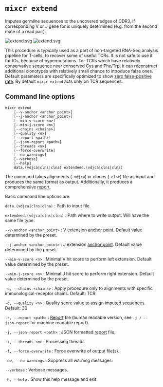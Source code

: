 # `mixcr extend`

Imputes germline sequences to the uncovered edges of CDR3, if corresponding V or J gene for is uniquely determined (e.g. from the second mate of a read pair).

![extend.svg](pics/extend-light.svg#only-light)
![extend.svg](pics/extend-dark.svg#only-dark)

This procedure is typically used as a part of non-targeted RNA-Seq analysis pipeline for T-cells, to recover some of useful TCRs. It is not safe to use it for IGs, because of hypermutations. Tor TCRs which have relatively conservative sequence near conserved Cys and Phe/Trp, it can reconstruct additional clonotypes with relatively small chance to
introduce false ones. Default parameters are specifically optimized to show [zero false-positive rate](https://www.nature.com/articles/nbt.3979#Sec1). By default `mixcr extend` acts only on TCR sequences.

## Command line options

```
mixcr extend 
    [--v-anchor <anchor_point>] 
    [--j-anchor <anchor_point>] 
    [--min-v-score <n>] 
    [--min-j-score <n>] 
    [--chains <chains>] 
    [--quality <n>] 
    [--report <path>] 
    [--json-report <path>] 
    [--threads <n>] 
    [--force-overwrite] 
    [--no-warnings] 
    [--verbose] 
    [--help]
    data.(vdjca|clns|clna) extendeed.(vdjca|clns|clna)
```

The command takes alignments (`.vdjca`) or clones (`.clnx`) file as input and produces the same format as output. Additionally, it produces a comprehensive [report](./report-extend.md).

Basic command line options are:

`data.(vdjca|clns|clna)`
: Path to input file.

`extendeed.(vdjca|clns|clna)`
: Path where to write output. Will have the same file type.

`--v-anchor <anchor_point>`
: V extension [anchor point](./ref-gene-features.md). Default value determined by the preset.

`--j-anchor <anchor_point>`
: J extension [anchor point](./ref-gene-features.md). Default value determined by the preset.

`--min-v-score <n>`
: Minimal V hit score to perform left extension. Default value determined by the preset.

`--min-j-score <n>`
: Minimal J hit score to perform right extension. Default value determined by the preset.

`-c, --chains <chains>`
: Apply procedure only to alignments with specific immunological-receptor chains. Default: TCR

`-q, --quality <n>`
: Quality score value to assign imputed sequences. Default: 30

`-r, --report <path>`
: [Report](./report-extend.md) file (human readable version, see `-j / --json-report` for machine readable report).

`-j, --json-report <path>`
: JSON formatted [report](./report-extend.md) file.

`-t, --threads <n>`
: Processing threads

`-f, --force-overwrite`
: Force overwrite of output file(s).

`-nw, --no-warnings`
: Suppress all warning messages.

`--verbose`
: Verbose messages.

`-h, --help`
: Show this help message and exit.
